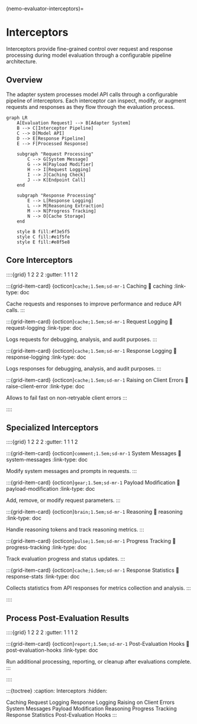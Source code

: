 (nemo-evaluator-interceptors)=

# Interceptors

Interceptors provide fine-grained control over request and response processing during model evaluation through a configurable pipeline architecture.

## Overview

The adapter system processes model API calls through a configurable pipeline of interceptors. Each interceptor can inspect, modify, or augment requests and responses as they flow through the evaluation process.

```{mermaid}
graph LR
    A[Evaluation Request] --> B[Adapter System]
    B --> C[Interceptor Pipeline]
    C --> D[Model API]
    D --> E[Response Pipeline]
    E --> F[Processed Response]
    
    subgraph "Request Processing"
        C --> G[System Message]
        G --> H[Payload Modifier]
        H --> I[Request Logging]
        I --> J[Caching Check]
        J --> K[Endpoint Call]
    end
    
    subgraph "Response Processing"
        E --> L[Response Logging]
        L --> M[Reasoning Extraction]
        M --> N[Progress Tracking]
        N --> O[Cache Storage]
    end
    
    style B fill:#f3e5f5
    style C fill:#e1f5fe
    style E fill:#e8f5e8
```

## Core Interceptors

::::{grid} 1 2 2 2
:gutter: 1 1 1 2

:::{grid-item-card} {octicon}`cache;1.5em;sd-mr-1` Caching
:link: caching
:link-type: doc

Cache requests and responses to improve performance and reduce API calls.
:::

:::{grid-item-card} {octicon}`cache;1.5em;sd-mr-1` Request Logging
:link: request-logging
:link-type: doc

Logs requests for debugging, analysis, and audit purposes.
:::


:::{grid-item-card} {octicon}`cache;1.5em;sd-mr-1` Response Logging
:link: response-logging
:link-type: doc

Logs responses for debugging, analysis, and audit purposes.
:::

:::{grid-item-card} {octicon}`cache;1.5em;sd-mr-1` Raising on Client Errors
:link: raise-client-error
:link-type: doc

Allows to fail fast on non-retryable client errors
:::


::::

## Specialized Interceptors

::::{grid} 1 2 2 2
:gutter: 1 1 1 2

:::{grid-item-card} {octicon}`comment;1.5em;sd-mr-1` System Messages
:link: system-messages
:link-type: doc

Modify system messages and prompts in requests.
:::

:::{grid-item-card} {octicon}`gear;1.5em;sd-mr-1` Payload Modification
:link: payload-modification
:link-type: doc

Add, remove, or modify request parameters.
:::

:::{grid-item-card} {octicon}`brain;1.5em;sd-mr-1` Reasoning
:link: reasoning
:link-type: doc

Handle reasoning tokens and track reasoning metrics.
:::

:::{grid-item-card} {octicon}`pulse;1.5em;sd-mr-1` Progress Tracking
:link: progress-tracking
:link-type: doc

Track evaluation progress and status updates.
:::

:::{grid-item-card} {octicon}`cache;1.5em;sd-mr-1` Response Statistics
:link: response-stats
:link-type: doc

Collects statistics from API responses for metrics collection and analysis.
:::

::::

## Process Post-Evaluation Results

::::{grid} 1 2 2 2
:gutter: 1 1 1 2

:::{grid-item-card} {octicon}`report;1.5em;sd-mr-1` Post-Evaluation Hooks
:link: post-evaluation-hooks
:link-type: doc

Run additional processing, reporting, or cleanup after evaluations complete.
:::

::::

:::{toctree}
:caption: Interceptors
:hidden:

Caching <caching>
Request Logging <request-logging>
Response Logging <response-logging>
Raising on Client Errors <raise-client-error>
System Messages <system-messages>
Payload Modification <payload-modification>
Reasoning <reasoning>
Progress Tracking <progress-tracking>
Response Statistics <response-stats>
Post-Evaluation Hooks <post-evaluation-hooks>
:::
